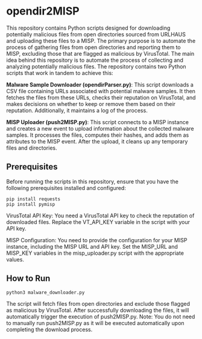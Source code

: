 # opendir2MISP
This repository contains Python scripts designed for downloading potentially malicious files from open directories sourced from URLHAUS and uploading these files to a MISP. The primary purpose is to automate the process of gathering files from open directories and reporting them to MISP, excluding those that are flagged as malicious by VirusTotal. The main idea behind this repository is to automate the process of collecting and analyzing potentially malicious files. The repository contains two Python scripts that work in tandem to achieve this:

**Malware Sample Downloader (opendirParser.py)**: This script downloads a CSV file containing URLs associated with potential malware samples. It then fetches the files from these URLs, checks their reputation on VirusTotal, and makes decisions on whether to keep or remove them based on their reputation. Additionally, it maintains a log of the process.

**MISP Uploader (push2MISP.py)**: This script connects to a MISP instance and creates a new event to upload information about the collected malware samples. It processes the files, computes their hashes, and adds them as attributes to the MISP event. After the upload, it cleans up any temporary files and directories.

## Prerequisites

Before running the scripts in this repository, ensure that you have the following prerequisites installed and configured:
```
pip install requests
pip install pymisp
```
VirusTotal API Key: You need a VirusTotal API key to check the reputation of downloaded files. Replace the VT_API_KEY variable in the script with your API key.

MISP Configuration: You need to provide the configuration for your MISP instance, including the MISP URL and API key. Set the MISP_URL and MISP_KEY variables in the misp_uploader.py script with the appropriate values.

## How to Run
```
python3 malware_downloader.py
```
The script will fetch files from open directories and exclude those flagged as malicious by VirusTotal. After successfully downloading the files, it will automatically trigger the execution of push2MISP.py. Note: You do not need to manually run push2MISP.py as it will be executed automatically upon completing the download process.
